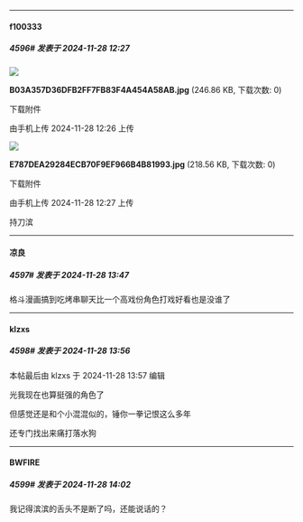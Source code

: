 ﻿
*****

####  f100333  
##### 4596#       发表于 2024-11-28 12:27

<img src="https://img.saraba1st.com/forum/202411/28/122653nj0uqckwufu3puzu.jpg" referrerpolicy="no-referrer">

<strong>B03A357D36DFB2FF7FB83F4A454A58AB.jpg</strong> (246.86 KB, 下载次数: 0)

下载附件

由手机上传
2024-11-28 12:26 上传

<img src="https://img.saraba1st.com/forum/202411/28/122702wkgnfhcuch1cegph.jpg" referrerpolicy="no-referrer">

<strong>E787DEA29284ECB70F9EF966B4B81993.jpg</strong> (218.56 KB, 下载次数: 0)

下载附件

由手机上传
2024-11-28 12:27 上传

持刀滨


*****

####  凉良  
##### 4597#       发表于 2024-11-28 13:47

格斗漫画搞到吃烤串聊天比一个高戏份角色打戏好看也是没谁了


*****

####  klzxs  
##### 4598#       发表于 2024-11-28 13:56

 本帖最后由 klzxs 于 2024-11-28 13:57 编辑 

光我现在也算挺强的角色了

但感觉还是和个小混混似的，锤你一拳记恨这么多年

还专门找出来痛打落水狗


*****

####  BWFIRE  
##### 4599#       发表于 2024-11-28 14:02

我记得滨滨的舌头不是断了吗，还能说话的？

